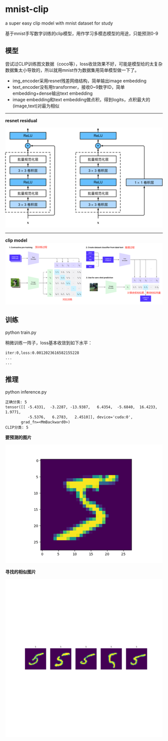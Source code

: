 # mnist-clip

a super easy clip model with mnist dataset for study

基于mnist手写数字训练的clip模型，用作学习多模态模型的用途，只能预测0-9

## 模型

尝试过CLIP训练图文数据（coco等），loss收敛效果不好，可能是模型给的太复杂数据集太小导致的，所以就用mnist作为数据集用简单模型做一下了。

* img_encoder采用resnet残差网络结构，简单输出image embedding
* text_encoder没有用transformer，接收0~9数字ID，简单embedding+dense输出text embedding
* image embedding和text embedding做点积，得到logits，点积最大的(image,text)对最为相似

----

**resnet residual**

![](figure/resnet-block.svg)

----

**clip model**
![](figure/clip-model.png)

## 训练

python train.py

稍微训练一阵子，loss基本收敛到如下水平：

```
iter:0,loss:0.0012023616582155228
...
...
```

## 推理

python inference.py

```
正确分类: 5
tensor([[ -5.4331,  -3.2287, -13.9387,   6.4354,  -5.6840,  16.4233,   1.9771,
          -5.5376,   6.2783,   2.4510]], device='cuda:0',
       grad_fn=<MmBackward0>)
CLIP分类: 5
```

**要预测的图片**

![](figure/image.png)

**寻找的相似图片**

![](figure/simliar_image.png)